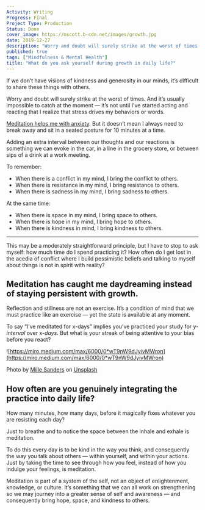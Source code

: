 ```yaml
---
Activity: Writing
Progress: Final
Project Type: Production
Status: Done
cover_image: https://mscott.b-cdn.net/images/growth.jpg
date: 2019-12-27
description: "Worry and doubt will surely strike at the worst of times. And it’s usually impossible to catch at the moment — it’s not until I’ve started acting and reacting that I realize that stress drives my behaviors or words."
published: true
tags: ["Mindfulness & Mental Health"]
title: "What do you ask yourself during growth in daily life?"
---
```


If we don’t have visions of kindness and generosity in our minds, it’s difficult to share these things with others.

Worry and doubt will surely strike at the worst of times. And it’s usually impossible to catch at the moment — it’s not until I’ve started acting and reacting that I realize that stress drives my behaviors or words.

[Meditation helps me with anxiety](https://medium.com/@thoughtabout/why-i-practice-time-in-35fed577418e). But it doesn’t mean I always need to break away and sit in a seated posture for 10 minutes at a time.

Adding an extra interval between our thoughts and our reactions is something we can evoke in the car, in a line in the grocery store, or between sips of a drink at a work meeting.

To remember:

- When there is a conflict in my mind, I bring the conflict to others.
- When there is resistance in my mind, I bring resistance to others.
- When there is sadness in my mind, I bring sadness to others.

At the same time:

- When there is space in my mind, I bring space to others.
- When there is hope in my mind, I bring hope to others.
- When there is kindness in mind, I bring kindness to others.

---

This may be a moderately straightforward principle, but I have to stop to ask myself: how much time do I spend practicing it? How often do I get lost in the acedia of conflict where I build pessimistic beliefs and talking to myself about things is not in spirit with reality?

## **Meditation has caught me daydreaming instead of staying persistent with growth.**

Reflection and stillness are not an exercise. It’s a condition of mind that we must practice like an exercise — yet the state is available at any moment.

To say “I’ve meditated for x-days” implies you’ve practiced your study for *y-interval* over x-_days_. But what is your streak of being attentive to your bias before you react?

![https://miro.medium.com/max/6000/0*wT9nW9dJyivMWron](https://miro.medium.com/max/6000/0*wT9nW9dJyivMWron)

Photo by [Mille Sanders](https://unsplash.com/@millesanders?utm_source=medium&utm_medium=referral) on [Unsplash](https://unsplash.com/?utm_source=medium&utm_medium=referral)

## **How often are you genuinely integrating the practice into daily life?**

How many minutes, how many days, before it magically fixes whatever you are resisting each day?

Just to breathe and to notice the space between the inhale and exhale is meditation.

To do this every day is to be kind in the way you think, and consequently the way you talk about others — within yourself, and within your actions. Just by taking the time to see through how you feel, instead of how you indulge your feelings, is meditation.

Meditation is part of a system of the self, not an object of enlightenment, knowledge, or culture. It’s something that we can all work on strengthening so we may journey into a greater sense of self and awareness — and consequently bring hope, space, and kindness to others.
